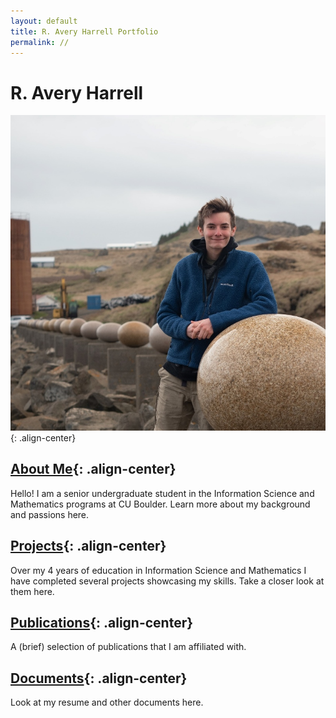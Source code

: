 ```yaml
---
layout: default
title: R. Avery Harrell Portfolio
permalink: //
---
```

# R. Avery Harrell

![Avery in Iceland](/downloads/averyIcelandEgg.jpg){: .align-center}

## [About Me](/docs/about.markdown){: .align-center}
Hello! I am a senior undergraduate student in the Information Science and Mathematics programs at CU Boulder. Learn more about my background and passions here.

## [Projects](/docs/projects.md){: .align-center}
Over my 4 years of education in Information Science and Mathematics I have completed several projects showcasing my skills. Take a closer look at them here.

## [Publications](/docs/publications.md){: .align-center}
A (brief) selection of publications that I am affiliated with.

## [Documents](/docs/documents.md){: .align-center}
Look at my resume and other documents here.

